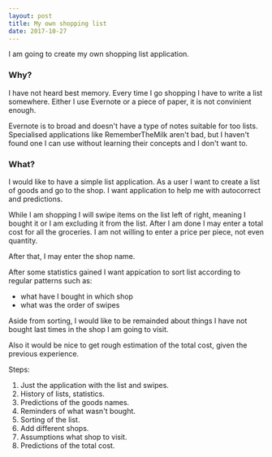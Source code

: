 ```yaml
---
layout: post
title: My own shopping list
date: 2017-10-27
---
```


I am going to create my own shopping list application. 

### Why? 

I have not heard best memory. 
Every time I go shopping I have to write a list somewhere. 
Either I use Evernote or a piece of paper, it is not convinient enough. 

Evernote is to broad and doesn't have a type of notes suitable for too lists. 
Specialised applications like RememberTheMilk aren't bad, but I haven't found one I can use without learning their concepts and I don't want to. 

### What? 

I would like to have a simple list application. 
As a user I want to create a list of goods and go to the shop. 
I want application to help me with autocorrect and predictions. 

While I am shopping I will swipe items on the list left of right, meaning I bought it or I am excluding it from the list. 
After I am done I may enter a total cost for all the groceries. I am not willing to enter a price per piece, not even quantity. 

After that, I may enter the shop name. 

After some statistics gained I want appication to sort list according to regular patterns such as:

- what have I bought in which shop
- what was the order of swipes

Aside from sorting, I would like to be remainded about things I have not bought last times in the shop I am going to visit. 

Also it would be nice to get rough estimation of the total cost, given the previous experience. 

Steps:

1. Just the application with the list and swipes. 
2. History of lists, statistics. 
3. Predictions of the goods names. 
4. Reminders of what wasn't bought. 
5. Sorting of the list. 
6. Add different shops. 
7. Assumptions what shop to visit. 
8. Predictions of the total cost.